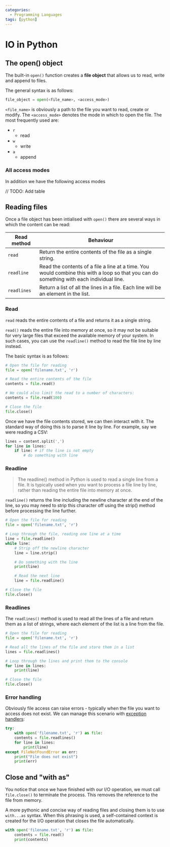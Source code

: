 ```yaml
---
categories:
  - Programming Languages
tags: [python]
---
```


# IO in Python

## The open() object

The built-in `open()` function creates a **file object** that allows us to read, write and append to files.

The general syntax is as follows:

```py
file_object = open(<file_name>, <access_mode>)
```

`<file_name>` is obviously a path to the file you want to read, create or modify. The `<access_mode>` denotes the mode in which to open the file. The most frequently used are:

- `r`
  - read
- `w`
  - write
- `a`
  - append

### All access modes

In addition we have the following access modes

// TODO: Add table

## Reading files

Once a file object has been intialised with `open()` there are several ways in which the content can be read:

| Read method | Behaviour                                                                                                                                |
| ----------- | ---------------------------------------------------------------------------------------------------------------------------------------- |
| `read`      | Return the entire contents of the file as a single string.                                                                               |
| `readline`  | Read the contents of a file a line at a time. You would combine this with a loop so that you can do something with each individual line. |
| `readlines` | Return a list of all the lines in a file. Each line will be an element in the list.                                                      |

### Read

`read` reads the entire contents of a file and returns it as a single string.

`read()` reads the entire file into memory at once, so it may not be suitable for very large files that exceed the available memory of your system. In such cases, you can use the `readline()` method to read the file line by line instead.

The basic syntax is as follows:

```py
# Open the file for reading
file = open('filename.txt', 'r')

# Read the entire contents of the file
contents = file.read()

# We could also limit the read to a number of characters:
contents = file.read(100)

# Close the file
file.close()
```

Once we have the file contents stored, we can then interact with it. The standard way of doing this is to parse it line by line. For example, say we were reading a CSV:

```py
lines = content.split(',')
for line in lines:
    if line: # if the line is not empty
        # do something with line
```

### Readline

> The readline() method in Python is used to read a single line from a file. It is typically used when you want to process a file line by line, rather than reading the entire file into memory at once.

`readline()` returns the line including the newline character at the end of the line, so you may need to strip this character off using the strip() method before processing the line further.

```python
# Open the file for reading
file = open('filename.txt', 'r')

# Loop through the file, reading one line at a time
line = file.readline()
while line:
    # Strip off the newline character
    line = line.strip()

    # Do something with the line
    print(line)

    # Read the next line
    line = file.readline()

# Close the file
file.close()
```

### Readlines

The `readlines()` method is used to read all the lines of a file and return them as a list of strings, where each element of the list is a line from the file.

```py
# Open the file for reading
file = open('filename.txt', 'r')

# Read all the lines of the file and store them in a list
lines = file.readlines()

# Loop through the lines and print them to the console
for line in lines:
    print(line)

# Close the file
file.close()
```

### Error handling

Obviously file access can raise errors - typically when the file you want to access does not exist. We can manage this scenario with [exception handlers](/Programming_Languages/Python/Syntax/Error_handling_in_Python.md):

```py
try:
    with open('filename.txt', 'r') as file:
    contents = file.readlines()
    for line in lines:
        print(line)
except FileNotFoundError as err:
    print("File does not exist")
    print(err)
```

## Close and "with as"

You notice that once we have finished with our I/O operation, we must call `file.close()` to terminate the process. This removes the reference to the file from memory.

A more pythonic and concise way of reading files and closing them is to use `with...as` syntax. When this phrasing is used, a self-contained context is created for the I/O operation that closes the file automatically.

```py
with open('filename.txt', 'r') as file:
    contents = file.read()
    print(contents)
```

